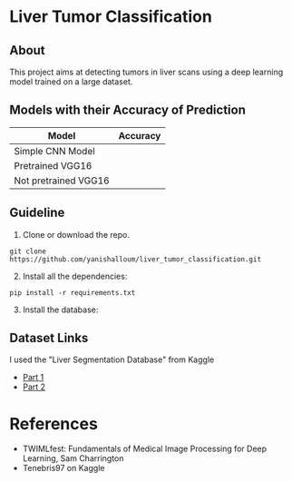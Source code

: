 # Liver Tumor Classification


## About

This project aims at detecting tumors in liver scans using a deep learning model trained on a large dataset.


## Models with their Accuracy of Prediction

|          Model           | Accuracy |
| ------------------------ | -------- |
|    Simple CNN Model      |          |
|    Pretrained VGG16      |          |
|    Not pretrained VGG16  |          |


## Guideline

1. Clone or download the repo.

```
git clone https://github.com/yanishalloum/liver_tumor_classification.git
```

2. Install all the dependencies:

```
pip install -r requirements.txt
```

3. Install the database:

## Dataset Links

I used the "Liver Segmentation Database" from Kaggle

- [Part 1](https://www.kaggle.com/datasets/andrewmvd/lits-png)
- [Part 2](https://www.kaggle.com/datasets/andrewmvd/liver-tumor-segmentation-part-2)
  

# References

- TWIMLfest: Fundamentals of Medical Image Processing for Deep Learning, Sam Charrington
- Tenebris97 on Kaggle
